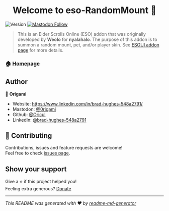 <h1 align="center">Welcome to eso-RandomMount 👋</h1>
<p>
  <img alt="Version" src="https://img.shields.io/badge/version-3.7-blue.svg?cacheSeconds=2592000" />
  <a href="https://mastodon.online/@0rigami" target="_blank">
    <img alt="Mastodon Follow" src="https://img.shields.io/mastodon/follow/109271925024637780?domain=https%3A%2F%2Fmastodon.online">
  </a>
</p>

> This is an Elder Scrolls Online (ESO) addon that was originally developed by **Weolo** for **nyalahalo**. The purpose of this addon is to summon a random mount, pet, and/or player skin. See [ESOUI addon page](https://esoui.com/downloads/info1984-RandomMount.html) for more details.

### 🏠 [Homepage](https://esoui.com/downloads/info1984-RandomMount.html)

## Author

👤 **Origami**

- Website: https://www.linkedin.com/in/brad-hughes-548a2791/
- Mastodon: [@0rigami](https://mastodon.online/@0rigami)
- Github: [@Oricul](https://github.com/Oricul)
- LinkedIn: [@brad-hughes-548a2791](https://linkedin.com/in/brad-hughes-548a2791)

## 🤝 Contributing

Contributions, issues and feature requests are welcome!<br />Feel free to check [issues page](https://github.com/Oricul/eso-RandomMount/issues).

## Show your support

Give a ⭐️ if this project helped you!<br />Feeling extra generous? [Donate](https://www.paypal.com/donate/?business=PY6RESJ4EPHTW&no_recurring=0&item_name=Extremely+happy+that+you+enjoy+my+addon+work+enough+to+support+me%21%A4cy_code=USD)

---

_This README was generated with ❤️ by [readme-md-generator](https://github.com/kefranabg/readme-md-generator)_
